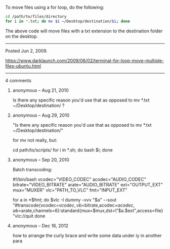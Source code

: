 To move files using a for loop, do the following:

```bash
cd /path/to/files/directory
for i in *.txt; do mv $i ~/Desktop/destination/$i; done
```

The above code will move files with a txt extension to the destination folder on the desktop.

---

Posted Jun 2, 2009.

https://www.darklaunch.com/2009/06/02/terminal-for-loop-move-multiple-files-ubuntu.html

---

4 comments

<ol><li><div>

anonymous &ndash; Aug 21, 2010<div>

Is there any specific reason you'd use that as opposed to 
mv *.txt ~/Desktop/destination/ 
?

</div></div></li><li><div>

anonymous &ndash; Aug 29, 2010<div>

"Is there any specific reason you'd use that as opposed to mv *.txt ~/Desktop/destination/"

for mv not really, but:

cd path/to/scripts/
for i in *.sh; do bash $i; done

</div></div></li><li><div>

anonymous &ndash; Sep 20, 2010<div>

Batch transcoding:

#!/bin/bash
vcodec="VIDEO_CODEC" 
acodec="AUDIO_CODEC" 
bitrate="VIDEO_BITRATE" 
arate="AUDIO_BITRATE" 
ext="OUTPUT_EXT" 
mux="MUXER" 
vlc="PATH_TO_VLC" 
fmt="INPUT_EXT" 

for a in *$fmt; do 
$vlc -I dummy -vvv "$a" --sout "#transcode{vcodec=$vcodec,vb=$bitrate,acodec=$acodec,ab=$arate,channels=6}:standard{mux=$mux,dst=\"$a.$ext\",access=file}"<a>vlc://quit</a> 
done

</div></div></li><li><div>

anonymous &ndash; Dec 16, 2012<div>

how to arrange the curly brace and write some data under iy in another para

</div></div></li></ol>